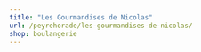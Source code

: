 ```yaml
---
title: "Les Gourmandises de Nicolas"
url: /peyrehorade/les-gourmandises-de-nicolas/
shop: boulangerie
---
```

